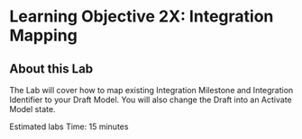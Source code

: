 # Learning Objective 2X: Integration Mapping

## About this Lab

The Lab will cover how to map existing Integration Milestone and Integration Identifier to your Draft Model. You will also change the Draft into an Activate Model state.

 Estimated labs Time: 15 minutes

